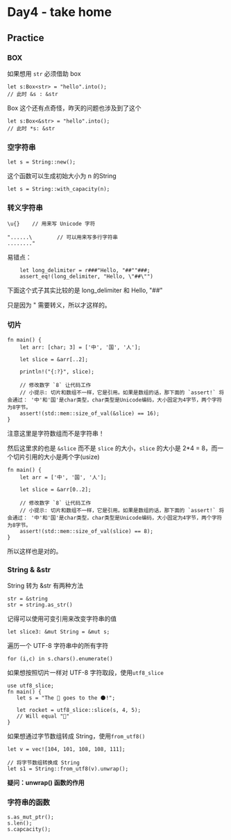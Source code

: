 # Day4 - take home

## Practice

### BOX

如果想用 `str` 必须借助 box

```
let s:Box<str> = "hello".into();
// 此时 &s : &str
```

Box 这个还有点奇怪，昨天的问题也涉及到了这个

```
let s:Box<&str> = "hello".into();
// 此时 *s: &str
```



### 空字符串

```
let s = String::new();
```

这个函数可以生成初始大小为 n 的String

```
let s = String::with_capacity(n);
```



### 转义字符串

```
\u{}	// 用来写 Unicode 字符
```

```
"......\		// 可以用来写多行字符串
........"
```



易错点：

```
    let long_delimiter = r###"Hello, "##""###;
    assert_eq!(long_delimiter, "Hello, \"##\"")
```

下面这个式子其实比较的是 long_delimiter 和 Hello, "##"

只是因为 " 需要转义，所以才这样的。



### 切片

```
fn main() {
    let arr: [char; 3] = ['中', '国', '人'];

    let slice = &arr[..2];
    
    println!("{:?}", slice);
    
    // 修改数字 `8` 让代码工作
    // 小提示: 切片和数组不一样，它是引用。如果是数组的话，那下面的 `assert!` 将会通过： '中'和'国'是char类型，char类型是Unicode编码，大小固定为4字节，两个字符为8字节。
    assert!(std::mem::size_of_val(&slice) == 16);
}
```

注意这里是字符数组而不是字符串！

然后这里求的也是 `&slice` 而不是 `slice` 的大小，`slice` 的大小是 2*4 = 8，而一个切片引用的大小是两个字(usize)

```
fn main() {
    let arr = ['中', '国', '人'];

    let slice = &arr[0..2];
    
    // 修改数字 `8` 让代码工作
    // 小提示: 切片和数组不一样，它是引用。如果是数组的话，那下面的 `assert!` 将会通过： '中'和'国'是char类型，char类型是Unicode编码，大小固定为4字节，两个字符为8字节。
    assert!(std::mem::size_of_val(slice) == 8);
}
```

所以这样也是对的。



### String & &str

String 转为 &str 有两种方法

```
str = &string
str = string.as_str()
```



记得可以使用可变引用来改变字符串的值

```
let slice3: &mut String = &mut s;
```



遍历一个 UTF-8 字符串中的所有字符

```
for (i,c) in s.chars().enumerate()
```



如果想按照切片一样对 UTF-8 字符取段，使用`utf8_slice`

```
use utf8_slice;
fn main() {
   let s = "The 🚀 goes to the 🌑!";

   let rocket = utf8_slice::slice(s, 4, 5);
   // Will equal "🚀"
}
```



如果想通过字节数组转成 String，使用`from_utf8()` 

```
let v = vec![104, 101, 108, 108, 111];

// 将字节数组转换成 String
let s1 = String::from_utf8(v).unwrap();    
```

**疑问：unwrap() 函数的作用**



### 字符串的函数

```
s.as_mut_ptr();
s.len();
s.capcacity();
```

